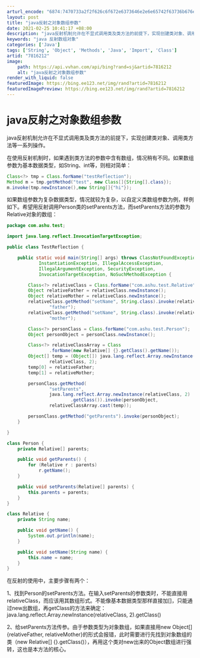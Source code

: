 ```yaml
---
arturl_encode: "6874:7470733a2f2f626c6f672e6373646e2e6e65742f63736b676e:742f61727469636c652f64657461696c732f37383136323132"
layout: post
title: "java反射之对象数组参数"
date: 2021-02-25 10:41:17 +08:00
description: "java反射机制允许在不显式调用类及类方法的前提下，实现创建类对象、调用类方法等一系列操作。在使用反"
keywords: "java 反射数组对象"
categories: ['Java']
tags: ['String', 'Object', 'Methods', 'Java', 'Import', 'Class']
artid: "7816212"
image:
    path: https://api.vvhan.com/api/bing?rand=sj&artid=7816212
    alt: "java反射之对象数组参数"
render_with_liquid: false
featuredImage: https://bing.ee123.net/img/rand?artid=7816212
featuredImagePreview: https://bing.ee123.net/img/rand?artid=7816212
---
```


# java反射之对象数组参数

java反射机制允许在不显式调用类及类方法的前提下，实现创建类对象、调用类方法等一系列操作。

在使用反射机制时，如果遇到类方法的参数中含有数组，情况稍有不同。如果数组参数为基本数据类型，如String、int等，则相对简单：

```java
Class<?> tmp = Class.forName("testReflection");
Method m = tmp.getMethod("test", new Class[]{String[].class});
m.invoke(tmp.newInstance(),new String[]{"hi"});
```

如果数组参数为复杂数据类型，情况就较为复杂，以自定义类数组参数为例，样例如下。希望用反射调用Person类的setParents方法，而setParents方法的参数为Relative对象的数组：

```java
package com.ashu.test;

import java.lang.reflect.InvocationTargetException;

public class TestReflection {

	public static void main(String[] args) throws ClassNotFoundException,
			InstantiationException, IllegalAccessException,
			IllegalArgumentException, SecurityException,
			InvocationTargetException, NoSuchMethodException {

		Class<?> relativeClass = Class.forName("com.ashu.test.Relative");
		Object relativeFather = relativeClass.newInstance();
		Object relativeMother = relativeClass.newInstance();
		relativeClass.getMethod("setName", String.class).invoke(relativeFather,
				"father");
		relativeClass.getMethod("setName", String.class).invoke(relativeMother,
				"mother");

		Class<?> personClass = Class.forName("com.ashu.test.Person");
		Object personObject = personClass.newInstance();

		Class<?> relativeClassArray = Class
				.forName(new Relative[] {}.getClass().getName());
		Object[] temp = (Object[]) java.lang.reflect.Array.newInstance(
				relativeClass, 2);
		temp[0] = relativeFather;
		temp[1] = relativeMother;

		personClass.getMethod(
				"setParents",
				java.lang.reflect.Array.newInstance(relativeClass, 2)
						.getClass()).invoke(personObject,
				relativeClassArray.cast(temp));

		personClass.getMethod("getParents").invoke(personObject);
	}

}

class Person {
	private Relative[] parents;

	public void getParents() {
		for (Relative r : parents)
			r.getName();
	}

	public void setParents(Relative[] parents) {
		this.parents = parents;
	}
}

class Relative {
	private String name;

	public void getName() {
		System.out.println(name);
	}

	public void setName(String name) {
		this.name = name;
	}
}
```

在反射的使用中，主要步骤有两个：

1、找到Person的setParents方法。在输入setParents的参数类时，不能直接用relativeClass，而应该用其数组形式。不能像基本数据类型那样直接加[]，只能通过new出数组，再getClass的方法来确定：java.lang.reflect.Array.newInstance(relativeClass, 2).getClass()

2、给setParents方法传参。由于参数类型为对象数组，如果直接用new Object[]{relativeFather, relativeMother}的形式会报错，此时需要进行先找到对象数组的类（new Relative[] {}.getClass()），再用这个类对new出来的Object数组进行强转，这也是本方法的核心。